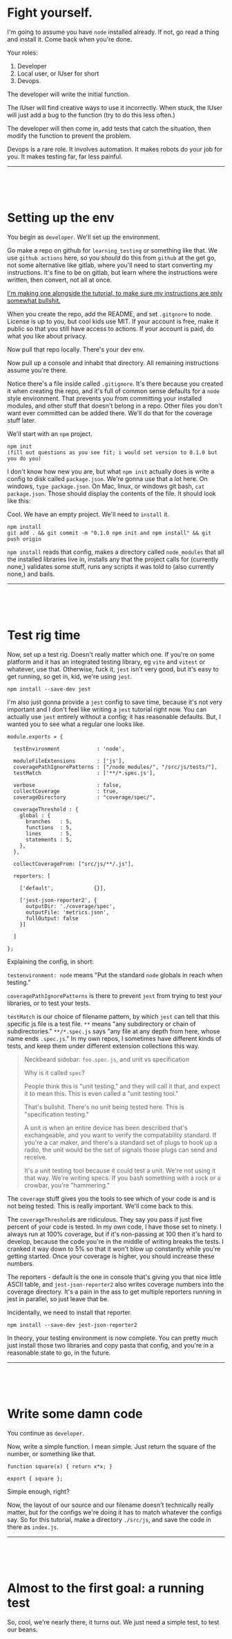 # Fight yourself.

I'm going to assume you have `node` installed already.  If not, go read a thing and install it.  Come back when you're done.

Your roles:

1. Developer
2. Local user, or lUser for short
3. Devops.

The developer will write the initial function.  

The lUser will find creative ways to use it incorrectly.  When stuck, the lUser will just add a bug to the function (try to do this less often.)  

The developer will then come in, add tests that catch the situation, then modify the function to prevent the problem.

Devops is a rare role.  It involves automation.  It makes robots do your job for you.  It makes testing far, far less painful.

----

&nbsp;

&nbsp;

# Setting up the env

You begin as `developer`.  We'll set up the environment.

Go make a repo on github for `learning_testing` or something like that.  We use `github actions` here, so you *should* do this from `github` at the get go, not some alternative like gitlab, where you'll need to start converting my instructions.  It's fine to be on gitlab, but learn where the instructions were written, then convert, not all at once.

[I'm making one alongside the tutorial, to make sure my instructions are only somewhat bullshit.](https://github.com/StoneCypher/tutorial_learn_testing)

When you create the repo, add the README, and set `.gitgnore` to node.  License is up to you, but cool kids use MIT.  If your account is free, make it public so that you still have access to actions.  If your account is paid, do what you like about privacy.

Now pull that repo locally.  There's your dev env.

Now pull up a console and inhabit that directory.  All remaining instructions assume you're there.

Notice there's a file inside called `.gitignore`.  It's there because you created it when creating the repo, and it's full of common sense defaults for a `node` style environment.  That prevents you from committing your installed modules, and other stuff that doesn't belong in a repo.  Other files you don't want ever committed can be added there.  We'll do that for the coverage stuff later.

We'll start with an `npm` project.

    npm init
    (fill out questions as you see fit; i would set version to 0.1.0 but you do you)

I don't know how new you are, but what `npm init` actually does is write a config to disk called `package.json`.  We're gonna use that a lot here.  On windows, `type package.json`.  On Mac, linux, or windows git bash, `cat package.json`.  Those should display the contents of the file.  It should look like this:

Cool.  We have an empty project.  We'll need to `install` it.

    npm install
    git add . && git commit -m "0.1.0 npm init and npm install" && git push origin


`npm install` reads that config, makes a directory called `node_modules` that all the installed libraries live in, installs any that the project calls for (currently none,) validates some stuff, runs any scripts it was told to (also currently none,) and bails.

----

&nbsp;

&nbsp;

# Test rig time

Now, set up a test rig.  Doesn't really matter which one.  If you're on some platform and it has an integrated testing library, eg `vite` and `vitest` or whatever, use that.  Otherwise, fuck it, `jest` isn't very good, but it's easy to get running, so get in, kid, we're using `jest`.

    npm install --save-dev jest

I'm also just gonna provide a `jest` config to save time, because it's not very important and I don't feel like writing a `jest` tutorial right now.  You can actually use `jest` entirely without a config; it has reasonable defaults.  But, I wanted you to see what a regular one looks like.

    module.exports = {
    
      testEnvironment            : 'node',
    
      moduleFileExtensions       : ['js'],
      coveragePathIgnorePatterns : ["/node_modules/", "/src/js/tests/"],
      testMatch                  : ['**/*.spec.js'],
    
      verbose                    : false,
      collectCoverage            : true,
      coverageDirectory          : "coverage/spec/",
    
      coverageThreshold : {
        global : {
          branches   : 5,
          functions  : 5,
          lines      : 5,
          statements : 5,
        },
      },
    
      collectCoverageFrom: ["src/js/**/.js"],
    
      reporters: [
    
        ['default',             {}],
    
        ['jest-json-reporter2', {
          outputDir: './coverage/spec',
          outputFile: 'metrics.json',
          fullOutput: false 
        }]
    
      ]
    
    };

Explaining the config, in short:

`testenvironment: node` means "Put the standard `node` globals in reach when testing."

`coveragePathIgnorePatterns` is there to prevent `jest` from trying to test your libraries, or to test your tests.

`testMatch` is our choice of filename pattern, by which `jest` can tell that this specific js file is a test file.  `**` means "any subdirectory or chain of subdirectories."  `**/*.spec.js` says "any file at any depth from here, whose name ends `.spec.js`."  In my own repos, I sometimes have different kinds of tests, and keep them under different extension collections this way.

> Neckbeard sidebar: `foo.spec.js`, and unit vs specification
>
> Why is it called `spec`?
>
> People think this is "unit testing," and they will call it that, and expect it to mean this.  This is even called a "unit testing tool."
>
> That's bullshit.  There's no unit being tested here.  This is "specification testing."
>
> A unit is when an entire device has been described that's exchangeable, and you want to verify the compatability standard.  If you're a car maker, and there's a standard set of plugs to hook up a radio, the unit would be the set of signals those plugs can send and receive.
>
> It's a unit testing tool because it could test a unit.  We're not using it that way.  We're writing specs.  If you bash something with a rock or a crowbar, you're "hammering."

The `coverage` stuff gives you the tools to see which of your code is and is not being tested.  This is really important.  We'll come back to this.

The `coverageThreshold`s are ridiculous.  They say you pass if just five percent of your code is tested.  In my own code, I have those set to ninety.  I always run at 100% coverage, but if it's non-passing at 100 then it's hard to develop, because the code you're in the middle of writing breaks the tests.  I cranked it way down to 5% so that it won't blow up constantly while you're getting started.  Once your coverage is higher, you should increase these numbers.

The reporters - default is the one in console that's giving you that nice little ASCII table, and `jest-json-reporter2` also writes coverage numbers into the coverage directory.  It's a pain in the ass to get multiple reporters running in jest in parallel, so just leave that be.

Incidentally, we need to install that reporter.

    npm install --save-dev jest-json-reporter2

In theory, your testing environment is now complete.  You can pretty much just install those two libraries and copy pasta that config, and you're in a reasonable state to go, in the future.

----

&nbsp;

&nbsp;

# Write some damn code

You continue as `developer`.

Now, write a simple function.  I mean simple.  Just return the square of the number, or something like that.

    function square(x) { return x*x; }

    export { square };

Simple enough, right?

Now, the layout of our source and our filename doesn't technically really matter, but for the configs we're doing it has to match whatever the configs say.  So for this tutorial, make a directory `./src/js`, and save the code in there as `index.js`.

----

&nbsp;

&nbsp;

# Almost to the first goal: a running test

So, cool, we're nearly there, it turns out.  We just need a simple test, to test our beans.

